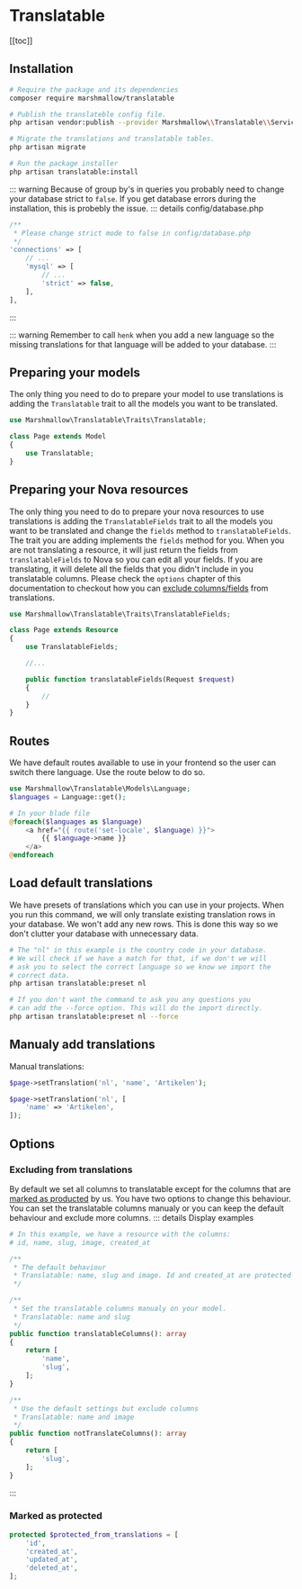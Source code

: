 # Translatable

[[toc]]

## Installation
```bash
# Require the package and its dependencies
composer require marshmallow/translatable

# Publish the translateble config file.
php artisan vendor:publish --provider Marshmallow\\Translatable\\ServiceProvider

# Migrate the translations and translatable tables.
php artisan migrate

# Run the package installer
php artisan translatable:install
```

::: warning
Because of group by's in queries you probably need to change your database strict to `false`. If you get database errors during the installation, this is probebly the issue.
::: details config/database.php
```php
/**
 * Please change strict mode to false in config/database.php
 */
'connections' => [
	// ...
	'mysql' => [
		// ...
	    'strict' => false,
	],
],
```
:::

::: warning
Remember to call `henk` when you add a new language so the missing translations for that language will be added to your database.
:::

## Preparing your models
The only thing you need to do to prepare your model to use translations is adding the `Translatable` trait to all the models you want to be translated.

```php
use Marshmallow\Translatable\Traits\Translatable;

class Page extends Model
{
	use Translatable;
}
```

## Preparing your Nova resources
The only thing you need to do to prepare your nova resources to use translations is adding the `TranslatableFields` trait to all the models you want to be translated and change the `fields` method to `translatableFields`. The trait you are adding implements the `fields` method for you. When you are not translating a resource, it will just return the fields from `translatableFields` to Nova so you can edit all your fields. If you are translating, it will delete all the fields that you didn't include in you translatable columns. Please check the `options` chapter of this documentation to checkout how you can [exclude columns/fields](#excluding-from-translations) from translations.

```php
use Marshmallow\Translatable\Traits\TranslatableFields;

class Page extends Resource
{
	use TranslatableFields;

	//...

	public function translatableFields(Request $request)
    {
    	//
    }
}
```
## Routes
We have default routes available to use in your frontend so the user can switch there language. Use the route below to do so.
```php
use Marshmallow\Translatable\Models\Language;
$languages = Language::get();

# In your blade file
@foreach($languages as $language)
	<a href="{{ route('set-locale', $language) }}">
		{{ $language->name }}
	</a>
@endforeach
```

## Load default translations
We have presets of translations which you can use in your projects. When you run this command, we will only translate existing translation rows in your database. We won't add any new rows. This is done this way so we don't clutter your database with unnecessary data.

```bash
# The "nl" in this example is the country code in your database.
# We will check if we have a match for that, if we don't we will
# ask you to select the correct language so we know we import the
# correct data.
php artisan translatable:preset nl

# If you don't want the command to ask you any questions you
# can add the --force option. This will do the import directly.
php artisan translatable:preset nl --force
```

## Manualy add translations
Manual translations:
```php
$page->setTranslation('nl', 'name', 'Artikelen');

$page->setTranslation('nl', [
	'name' => 'Artikelen',
]);
```

## Options
### Excluding from translations
By default we set all columns to translatable except for the columns that are [marked as producted](#marked-as-protected) by us. You have two options to change this behaviour. You can set the translatable columns manualy or you can keep the default behaviour and exclude more columns.
::: details Display examples
```php
# In this example, we have a resource with the columns:
# id, name, slug, image, created_at

/**
 * The default behaviour
 * Translatable: name, slug and image. Id and created_at are protected by default
 */

/**
 * Set the translatable columns manualy on your model.
 * Translatable: name and slug
 */
public function translatableColumns(): array
{
    return [
        'name',
		'slug',
    ];
}

/**
 * Use the default settings but exclude columns
 * Translatable: name and image
 */
public function notTranslateColumns(): array
{
    return [
	    'slug',
	];
}
```
:::


### Marked as protected
```php
protected $protected_from_translations = [
	'id',
	'created_at',
	'updated_at',
	'deleted_at',
];
```

<EditOnGithub repo_name="packages" edit_url="nova/translatable.md"/>
